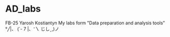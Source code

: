 # AD_labs
FB-25 Yarosh Kostiantyn
My labs form "Data preparation and analysis tools"
°╱|、
(`- 7
|、⁻〵
じしˍ,)ノ